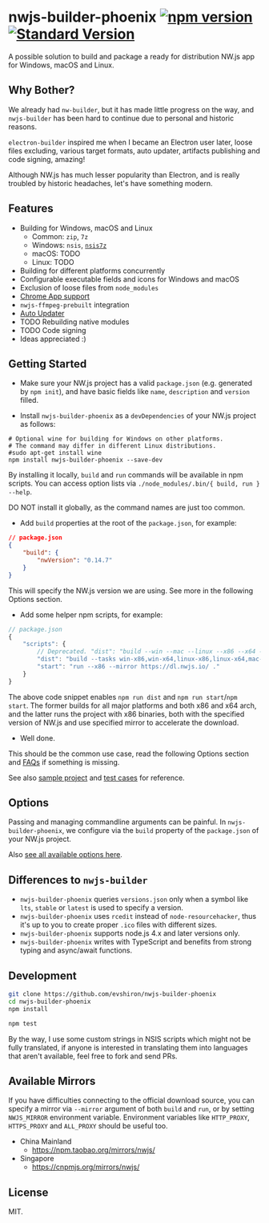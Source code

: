 
# nwjs-builder-phoenix [![npm version](https://img.shields.io/npm/v/nwjs-builder-phoenix.svg)](https://npmjs.org/package/nwjs-builder-phoenix) [![Standard Version](https://img.shields.io/badge/release-standard%20version-brightgreen.svg)](https://github.com/conventional-changelog/standard-version)

A possible solution to build and package a ready for distribution NW.js app for Windows, macOS and Linux.

## Why Bother?

We already had `nw-builder`, but it has made little progress on the way, and `nwjs-builder` has been hard to continue due to personal and historic reasons.

`electron-builder` inspired me when I became an Electron user later, loose files excluding, various target formats, auto updater, artifacts publishing and code signing, amazing!

Although NW.js has much lesser popularity than Electron, and is really troubled by historic headaches, let's have something modern.

## Features

* Building for Windows, macOS and Linux
  * Common: `zip`, `7z`
  * Windows: `nsis`, [`nsis7z`](./docs/FAQs.md)
  * macOS: TODO
  * Linux: TODO
* Building for different platforms concurrently
* Configurable executable fields and icons for Windows and macOS
* Exclusion of loose files from `node_modules`
* [Chrome App support](./docs/FAQs.md)
* `nwjs-ffmpeg-prebuilt` integration
* [Auto Updater](./packages/nsis-compat-tester/)
* TODO Rebuilding native modules
* TODO Code signing
* Ideas appreciated :)

## Getting Started

* Make sure your NW.js project has a valid `package.json` (e.g. generated by `npm init`), and have basic fields like `name`, `description` and `version` filled.

* Install `nwjs-builder-phoenix` as a `devDependencies` of your NW.js project as follows:

```shell
# Optional wine for building for Windows on other platforms.
# The command may differ in different Linux distributions.
#sudo apt-get install wine
npm install nwjs-builder-phoenix --save-dev
```

By installing it locally, `build` and `run` commands will be available in npm scripts. You can access option lists via `./node_modules/.bin/{ build, run } --help`.

DO NOT install it globally, as the command names are just too common.

* Add `build` properties at the root of the `package.json`, for example:

```json
// package.json
{
    "build": {
        "nwVersion": "0.14.7"
    }
}
```

This will specify the NW.js version we are using. See more in the following Options section.

* Add some helper npm scripts, for example:

```javascript
// package.json
{
    "scripts": {
        // Deprecated. "dist": "build --win --mac --linux --x86 --x64 --mirror https://dl.nwjs.io/ .",
        "dist": "build --tasks win-x86,win-x64,linux-x86,linux-x64,mac-x64 --mirror https://dl.nwjs.io/ .",
        "start": "run --x86 --mirror https://dl.nwjs.io/ ."
    }
}
```

The above code snippet enables `npm run dist` and `npm run start`/`npm start`. The former builds for all major platforms and both x86 and x64 arch, and the latter runs the project with x86 binaries, both with the specified version of NW.js and use specified mirror to accelerate the download.

* Well done.

This should be the common use case, read the following Options section and [FAQs](./docs/FAQs.md) if something is missing.

See also [sample project](./assets/project/) and [test cases](./test/) for reference.

## Options

Passing and managing commandline arguments can be painful. In `nwjs-builder-phoenix`, we configure via the `build` property of the `package.json` of your NW.js project.

Also [see all available options here](./docs/Options.md).

## Differences to `nwjs-builder`

* `nwjs-builder-phoenix` queries `versions.json` only when a symbol like `lts`, `stable` or `latest` is used to specify a version.
* `nwjs-builder-phoenix` uses `rcedit` instead of `node-resourcehacker`, thus it's up to you to create proper `.ico` files with different sizes.
* `nwjs-builder-phoenix` supports node.js 4.x and later versions only.
* `nwjs-builder-phoenix` writes with TypeScript and benefits from strong typing and async/await functions.

## Development

```bash
git clone https://github.com/evshiron/nwjs-builder-phoenix
cd nwjs-builder-phoenix
npm install

npm test
```

By the way, I use some custom strings in NSIS scripts which might not be fully translated, if anyone is interested in translating them into languages that aren't available, feel free to fork and send PRs.

## Available Mirrors

If you have difficulties connecting to the official download source, you can specify a mirror via `--mirror` argument of both `build` and `run`, or by setting `NWJS_MIRROR` environment variable. Environment variables like `HTTP_PROXY`, `HTTPS_PROXY` and `ALL_PROXY` should be useful too.

* China Mainland
  * https://npm.taobao.org/mirrors/nwjs/
* Singapore
  * https://cnpmjs.org/mirrors/nwjs/

## License

MIT.
